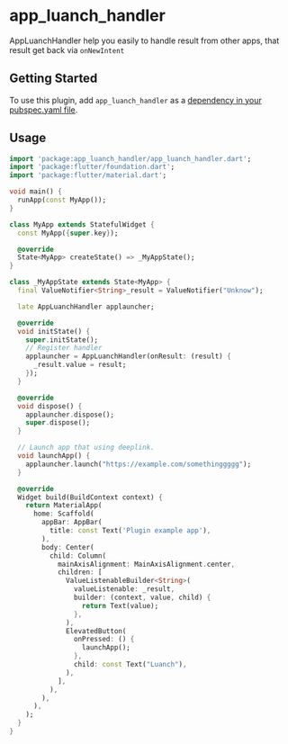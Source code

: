 # app_luanch_handler

AppLuanchHandler help you easily to handle result from other apps, that result get back via `onNewIntent`

## Getting Started

To use this plugin, add `app_luanch_handler` as a [dependency in your pubspec.yaml file](https://flutter.io/platform-plugins/).

## Usage

```dart
import 'package:app_luanch_handler/app_luanch_handler.dart';
import 'package:flutter/foundation.dart';
import 'package:flutter/material.dart';

void main() {
  runApp(const MyApp());
}

class MyApp extends StatefulWidget {
  const MyApp({super.key});

  @override
  State<MyApp> createState() => _MyAppState();
}

class _MyAppState extends State<MyApp> {
  final ValueNotifier<String>_result = ValueNotifier("Unknow");

  late AppLuanchHandler applauncher;

  @override
  void initState() {
    super.initState();
    // Register handler
    applauncher = AppLuanchHandler(onResult: (result) {
      _result.value = result;
    });
  }

  @override
  void dispose() {
    applauncher.dispose();
    super.dispose();
  }

  // Launch app that using deeplink.
  void launchApp() {
    applauncher.launch("https://example.com/somethinggggg");
  }

  @override
  Widget build(BuildContext context) {
    return MaterialApp(
      home: Scaffold(
        appBar: AppBar(
          title: const Text('Plugin example app'),
        ),
        body: Center(
          child: Column(
            mainAxisAlignment: MainAxisAlignment.center,
            children: [
              ValueListenableBuilder<String>(
                valueListenable: _result,
                builder: (context, value, child) {
                  return Text(value);
                },
              ),
              ElevatedButton(
                onPressed: () {
                  launchApp();
                },
                child: const Text("Luanch"),
              ),
            ],
          ),
        ),
      ),
    );
  }
}
```
